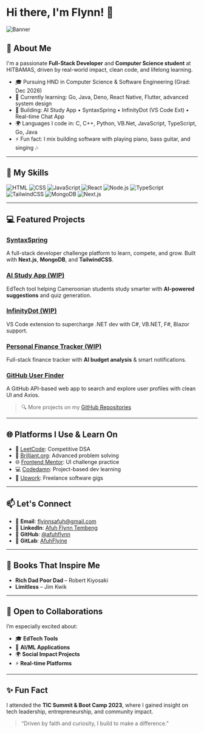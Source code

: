 # Hi there, I'm Flynn! 👋

![Banner](https://github-readme-stats.vercel.app/api?username=afuhflynn\&show_icons=true\&theme=transparent)

## 🚀 About Me

I'm a passionate **Full-Stack Developer** and **Computer Science student** at HITBAMAS, driven by real-world impact, clean code, and lifelong learning.

* 🎓 Pursuing HND in Computer Science & Software Engineering (Grad: Dec 2026)
* 🌱 Currently learning: Go, Java, Deno, React Native, Flutter, advanced system design
* 🔭 Building: AI Study App • SyntaxSpring • InfinityDot (VS Code Ext) • Real-time Chat App
* 🌍 Languages I code in: C, C++, Python, VB.Net, JavaScript, TypeScript, Go, Java
* ⚡ Fun fact: I mix building software with playing piano, bass guitar, and singing 🎶

---

## 🧠 My Skills

![HTML](https://img.shields.io/badge/-HTML-E34F26?style=flat-square\&logo=html5\&logoColor=white)
![CSS](https://img.shields.io/badge/-CSS-1572B6?style=flat-square\&logo=css3\&logoColor=white)
![JavaScript](https://img.shields.io/badge/-JavaScript-F7DF1E?style=flat-square\&logo=javascript\&logoColor=black)
![React](https://img.shields.io/badge/-React-61DAFB?style=flat-square\&logo=react\&logoColor=black)
![Node.js](https://img.shields.io/badge/-Node.js-339933?style=flat-square\&logo=node.js\&logoColor=white)
![TypeScript](https://img.shields.io/badge/-TypeScript-3178C6?style=flat-square\&logo=typescript\&logoColor=white)
![TailwindCSS](https://img.shields.io/badge/-TailwindCSS-38B2AC?style=flat-square\&logo=tailwind-css\&logoColor=white)
![MongoDB](https://img.shields.io/badge/-MongoDB-47A248?style=flat-square\&logo=mongodb\&logoColor=white)
![Next.js](https://img.shields.io/badge/-Next.js-000000?style=flat-square\&logo=next.js\&logoColor=white)

---

## 💻 Featured Projects

### [SyntaxSpring](https://syntax-spring.vercel.app)

A full-stack developer challenge platform to learn, compete, and grow. Built with **Next.js**, **MongoDB**, and **TailwindCSS**.

### [AI Study App (WIP)](https://github.com/afuhflynn)

EdTech tool helping Cameroonian students study smarter with **AI-powered suggestions** and quiz generation.

### [InfinityDot (WIP)](https://github.com/afuhflynn)

VS Code extension to supercharge .NET dev with C#, VB.NET, F#, Blazor support.

### [Personal Finance Tracker (WIP)](https://github.com/afuhflynn)

Full-stack finance tracker with **AI budget analysis** & smart notifications.

### [GitHub User Finder](https://github.com/afuhflynn/github-user-finder)

A GitHub API-based web app to search and explore user profiles with clean UI and Axios.

> 🔍 More projects on my [GitHub Repositories](https://github.com/afuhflynn?tab=repositories)

---

## 🌐 Platforms I Use & Learn On

* 🧠 [LeetCode](https://leetcode.com/u/AfuhFlyine/): Competitive DSA
* 📘 [Brilliant.org](https://brilliant.org): Advanced problem solving
* 🌐 [Frontend Mentor](https://www.frontendmentor.io/profile/AfuhFlynns): UI challenge practice
* 💻 [Codedamn](https://codedamn.com): Project-based dev learning
* 💼 [Upwork](https://www.upwork.com/freelancers/~01d602cb081a55ce51?mp_source=share): Freelance software gigs

---

## 📫 Let's Connect

* 📧 **Email**: [flyinnsafuh@gmail.com](mailto:flyinnsafuh@gmail.com)
* 🔗 **LinkedIn**: [Afuh Flynn Tembeng](https://www.linkedin.com/in/afuh-flynn-s-74289a268)
* 💼 **GitHub**: [@afuhflynn](https://github.com/afuhflynn)
* 📂 **GitLab**: [AfuhFlyine](https://gitlab.com/afuhflynn)

---

## 📖 Books That Inspire Me

* **Rich Dad Poor Dad** – Robert Kiyosaki
* **Limitless** – Jim Kwik

---

## 👏 Open to Collaborations

I’m especially excited about:

* 🎓 **EdTech Tools**
* 🤖 **AI/ML Applications**
* 🌍 **Social Impact Projects**
* ⚡ **Real-time Platforms**

---

## ✨ Fun Fact

I attended the **TIC Summit & Boot Camp 2023**, where I gained insight on tech leadership, entrepreneurship, and community impact.

> “Driven by faith and curiosity, I build to make a difference.”
